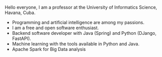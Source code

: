 Hello everyone, I am a professor at the University of Informatics Science, Havana, Cuba. 
- Programming and artificial intelligence are among my passions. 
- I am a free and open software enthusiast. 
- Backend software developer with Java (Spring) and Python (DJango, FastAPI).
- Machine learning with the tools available in Python and Java.
- Apache Spark for Big Data analysis

<!---
aavazquezs/aavazquezs is a ✨ special ✨ repository because its `README.md` (this file) appears on your GitHub profile.
You can click the Preview link to take a look at your changes.
--->
